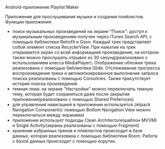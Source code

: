 Android-приложение Playlist Maker

Приложение для прослушивания музыки и создания плейлистов.
Функции приложения:
- поиск музыкальных произведений на экране "Поиск": доступ к музыкальным произведениям получен через iTunes Search API, с помощью библиотеки Retrofit и Gson. Каждый трек представляет собой элемент списка RecyclerView. При нажатии на трек открывается экран со всей информацией произведения, на котором также можно прослушать отрывок из 30 секунд(реализовано с использованием класса MediaPlayer). Отображение обложки трека реализовано с помощью библиотеки Glide. Отслеживание прогресса воспроизведения трека и автоматизированное выполнение запроса поиска реализованы с помощью Coroutines. Также присутствует история поиска произведений.
- темная тема: на экране "Настройки" можно переключать темную тему, которая будет сохраняться даже после закрытия приложения(реализовано с помощью Shared Prefernces)
- для управления навигацией в приложении используется Jetpack Navigation Component(с помощью Bottom Navigation View можно переключаться между экранами)
- приложение использует подходы Clean Architecture(шаблон MVVM) и Single Activity(экраны реализованы с помощью Fragment)
- хранение избранных треков и плейлистов происходит в базе данных, которая реализована с помощью библиотеки Room. Работа с базой данных происходит с помощью корутин.

